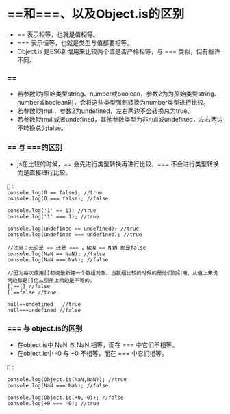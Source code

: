 # ==和===、以及Object.is的区别
- == 表示相等，也就是值相等。
- === 表示恒等，也就是类型与值都要相等。
- Object.is 是ES6新增用来比较两个值是否严格相等，与 === 类似，但有些许不同。

### ==
- 若参数1为原始类型string、number或boolean，参数2为为原始类型string、number或boolean时，会将这些类型强制转换为number类型进行比较。 
- 若参数1为null，参数2为undefined，左右两边不会转换总为true。
- 若参数1为null或者undefined，其他参数类型为非null或undefined，左右两边不转换总为false。

### == 与 ===的区别
- js在比较的时候，== 会先进行类型转换再进行比较，=== 不会进行类型转换而是直接进行比较。
```
🌰：
console.log(0 == false); //true
console.log(0 === false); //false

console.log('1' == 1); //true
console.log('1' === 1); //true

console.log(undefined == undefined); //true
console.log(undefined === undefined); //true

//注意：无论是 == 还是 === ，NaN == NaN 都是false
console.log(NaN == NaN); //false
console.log(NaN === NaN); //false

//因为每次使用[]都说是新建一个数组对象。当数组比较的时候的是他们的引用，从值上来说两边都是[]但从引用上两边是不等的。
[]==[] //false
[]==false //true

null==undefined   //true
null===undefined //false

```

### === 与 object.is的区别
- 在object.is中 NaN 与 NaN 相等，而在 === 中它们不相等。
- 在object.is中 -0 与 +0 不相等，而在 === 中它们相等。
```
🌰：

console.log(Object.is(NaN,NaN)); //true
console.log(NaN === NaN); //false

console.log(Object.is(+0,-0)); //false
console.log(+0 === -0); //true

```






